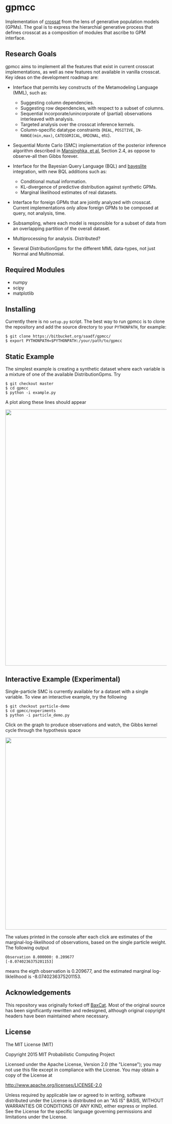 # gpmcc

Implementation of [crossat](http://probcomp.csail.mit.edu/crosscat/) from
the lens of generative population models (GPMs). The goal is to express the
hierarchial generative process that defines crosscat as a composition of
modules that ascribe to GPM interface.

## Research Goals

gpmcc aims to implement all the features that exist in current crosscat
implementations, as well as new features not available in vanilla crosscat.
Key ideas on the development roadmap are:

- Interface that permits key constructs of the Metamodeling Language (MML),
  such as:
  - Suggesting column dependencies.
  - Suggesting row dependencies, with respect to a subset of columns.
  - Sequential incorporate/unincorporate of (partial) observations
    interleaved with analysis.
  - Targeted analysis over the crosscat inference kernels.
  - Column-specific datatype constraints (`REAL`, `POSITIVE`,
  `IN-RANGE(min,max)`, `CATEGORICAL`, `ORDINAL`, etc).

- Sequential Monte Carlo (SMC) implementation of the posterior inference
  algorithm described in [Mansinghka, et
  al.](http://arxiv.org/pdf/1512.01272.pdf) Section 2.4, as oppose to
  observe-all then Gibbs forever.

- Interface for the Bayesian Query Language (BQL) and
  [bayeslite](https://github.com/probcomp/bayeslite) integration, with new
  BQL additions such as:
  - Conditional mutual information.
  - KL-divergence of predictive distribution against synthetic GPMs.
  - Marginal likelihood estimates of real datasets.

- Interface for foreign GPMs that are jointly analyzed with crosscat.
  Current implementations only allow foreign GPMs to be composed at query,
  not analysis, time.

- Subsampling, where each model is responsible for a subset of data from an
  overlapping partition of the overall dataset.

- Multiprocessing for analysis. Distributed?

- Several DistributionGpms for the different MML data-types, not just
  Normal and Multinomial.

## Required Modules
- numpy
- scipy
- matplotlib

## Installing
Currently there is no `setup.py` script. The best way to run gpmcc is to
clone the repository and add the source directory to your `PYTHONPATH`, for
example:

```
$ git clone https://bitbucket.org/saadf/gpmcc/
$ export PYTHONPATH=$PYTHONPATH:/your/path/to/gpmcc
```

## Static Example

The simplest example is creating a synthetic dataset where each variable is
a mixture of one of the available DistributionGpms. Try

```
$ git checkout master
$ cd gpmcc
$ python -i example.py
```

A plot along these lines should appear

<a href="url"><img
src="http://web.mit.edu/fsaad/www/figures/single_view.png"
width="800" ></a>

## Interactive Example (Experimental)

Single-particle SMC is currently available for a dataset with a single
variable. To view an interactive example, try the following

```
$ git checkout particle-demo
$ cd gpmcc/experiments
$ python -i particle_demo.py
```

Click on the graph to produce observations and watch, the Gibbs kernel cycle
through the hypothesis space

<a href="url"><img
src="http://web.mit.edu/fsaad/www/figures/smc.gif"
width="600" ></a>

The values printed in the console after each click are estimates of the
marginal-log-likelihood of observations, based on the single particle
weight. The following output

```
Observation 8.000000: 0.209677
[-8.0740236375201153]
```

means the eigth observation is 0.209677, and the estimated marginal
log-liklelihood is -8.0740236375201153.

## Acknowledgements
This repository was originally forked off
[BaxCat](https://github.com/BaxterEaves/BaxCat/). Most of the original
source has been significantly rewritten and redesigned, although original
copyright headers have been maintained where necessary.

## License
The MIT License (MIT)

Copyright 2015 MIT Probabilistic Computing Project

Licensed under the Apache License, Version 2.0 (the "License");
you may not use this file except in compliance with the License.
You may obtain a copy of the License at

   http://www.apache.org/licenses/LICENSE-2.0

Unless required by applicable law or agreed to in writing, software
distributed under the License is distributed on an "AS IS" BASIS,
WITHOUT WARRANTIES OR CONDITIONS OF ANY KIND, either express or implied.
See the License for the specific language governing permissions and
limitations under the License.
